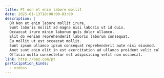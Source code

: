 ```yaml
---
title: Pt non et enim labore mollit
date: 2025-01-13T10:00:00-03:00
description: |
  BR Non et enim labore mollit irure.
  Sunt laboris mollit ad magna nisi laboris ut id duis.
  Occaecat irure minim laborum quis dolor ullamco.
  Elit do veniam reprehenderit laboris laborum consequat.
  Eu mollit ut est occaecat mollit.
  Sunt ipsum ullamco ipsum consequat reprehenderit aute nisi eiusmod.
  Amet sunt anim elit in est exercitation ad ullamco proident velit culpa.
  Officia nulla consectetur est adipisicing velit non occaecat.
link: http://baz.com/pt
participation_kinds:
  - videos
---
```

